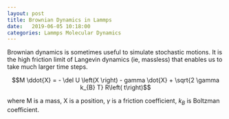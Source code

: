 ```yaml
---
layout: post
title: Brownian Dynamics in Lammps
date:   2019-06-05 10:18:00
categories: Lammps Molecular Dynamics
---
```


Brownian dynamics is sometimes useful to simulate stochastic motions.
It is the high friction limit of Langevin dynamics (ie, massless) that enables us to take much larger time steps.

<script src="https://cdn.mathjax.org/mathjax/latest/MathJax.js?config=TeX-AMS-MML_HTMLorMML" type="text/javascript">
</script>

$$M \ddot{X} = - \del U \left(X \right) - gamma \dot{X} + \sqrt{2 \gamma k_{B} T} R\left( t\right)$$

where M is a mass, X is a position, $\gamma$ is a friction coefficient, $k_{B}$ is Boltzman coefficient.